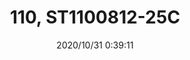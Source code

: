 ﻿---
layout: post 
title: 110, ST1100812-25C
overview: 
series: FASTON
part_number: ST1100812-25C
thumb_img: static/202010/456-thumb-20201031083955.jpg
small_img: static/202010/456-20201031083955.jpg
date: 2020/10/31 0:39:11
---



